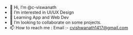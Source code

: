 - 👋 Hi, I’m @c-viswanath
- 👀 I’m interested in UI/UX Design
- 🌱 Learning App and Web Dev
- 💞️ I’m looking to collaborate on some projects.
- 📫 How to reach me : Email :- cvishwanath1417@gmail.com

<!---
c-viswanath/c-viswanath is a ✨ special ✨ repository because its `README.md` (this file) appears on your GitHub profile.
You can click the Preview link to take a look at your changes.
--->
